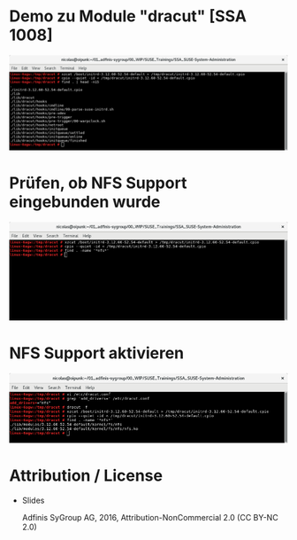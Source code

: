 # Demo zu Module "dracut" [SSA 1008]

![Bild 1](demo1.png)

# Prüfen, ob NFS Support eingebunden wurde

![Bild 1](demo2.png)

# NFS Support aktivieren

![Bild 3](demo3.png)

# Attribution / License

* Slides

  Adfinis SyGroup AG, 2016, Attribution-NonCommercial 2.0 (CC BY-NC 2.0)
